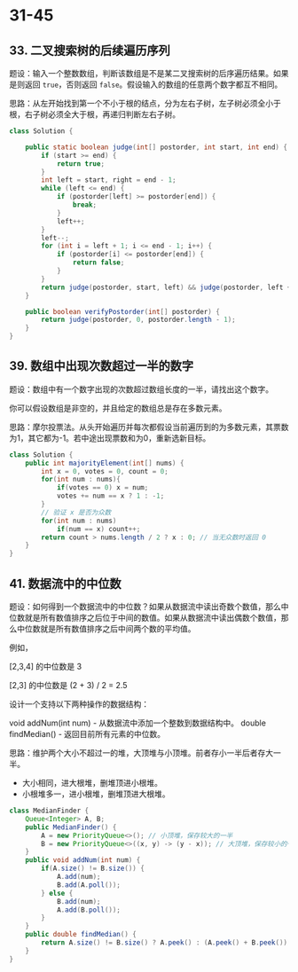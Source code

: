 # 31-45

## 33. 二叉搜索树的后续遍历序列

题设：输入一个整数数组，判断该数组是不是某二叉搜索树的后序遍历结果。如果是则返回 `true`，否则返回 `false`。假设输入的数组的任意两个数字都互不相同。

思路：从左开始找到第一个不小于根的结点，分为左右子树，左子树必须全小于根，右子树必须全大于根，再递归判断左右子树。

```java
class Solution {

    public static boolean judge(int[] postorder, int start, int end) {
        if (start >= end) {
            return true;
        }
        int left = start, right = end - 1;
        while (left <= end) {
            if (postorder[left] >= postorder[end]) {
                break;
            }
            left++;
        }
        left--;
        for (int i = left + 1; i <= end - 1; i++) {
            if (postorder[i] <= postorder[end]) {
                return false;
            }
        }
        return judge(postorder, start, left) && judge(postorder, left + 1, end - 1);
    }

    public boolean verifyPostorder(int[] postorder) {
        return judge(postorder, 0, postorder.length - 1);
    }
}
```

## 39. 数组中出现次数超过一半的数字

题设：数组中有一个数字出现的次数超过数组长度的一半，请找出这个数字。

你可以假设数组是非空的，并且给定的数组总是存在多数元素。

思路：摩尔投票法。从头开始遍历并每次都假设当前遍历到的为多数元素，其票数为1，其它都为-1。若中途出现票数和为0，重新选新目标。

```java
class Solution {
    public int majorityElement(int[] nums) {
        int x = 0, votes = 0, count = 0;
        for(int num : nums){
            if(votes == 0) x = num;
            votes += num == x ? 1 : -1;
        }
        // 验证 x 是否为众数
        for(int num : nums)
            if(num == x) count++;
        return count > nums.length / 2 ? x : 0; // 当无众数时返回 0
    }
}
```

## 41. 数据流中的中位数

题设：如何得到一个数据流中的中位数？如果从数据流中读出奇数个数值，那么中位数就是所有数值排序之后位于中间的数值。如果从数据流中读出偶数个数值，那么中位数就是所有数值排序之后中间两个数的平均值。

例如，

[2,3,4] 的中位数是 3

[2,3] 的中位数是 (2 + 3) / 2 = 2.5

设计一个支持以下两种操作的数据结构：

void addNum(int num) - 从数据流中添加一个整数到数据结构中。
double findMedian() - 返回目前所有元素的中位数。

思路：维护两个大小不超过一的堆，大顶堆与小顶堆。前者存小一半后者存大一半。

- 大小相同，进大根堆，删堆顶进小根堆。
- 小根堆多一，进小根堆，删堆顶进大根堆。

```java
class MedianFinder {
    Queue<Integer> A, B;
    public MedianFinder() {
        A = new PriorityQueue<>(); // 小顶堆，保存较大的一半
        B = new PriorityQueue<>((x, y) -> (y - x)); // 大顶堆，保存较小的一半
    }
    public void addNum(int num) {
        if(A.size() != B.size()) {
            A.add(num);
            B.add(A.poll());
        } else {
            B.add(num);
            A.add(B.poll());
        }
    }
    public double findMedian() {
        return A.size() != B.size() ? A.peek() : (A.peek() + B.peek()) / 2.0;
    }
}
```


